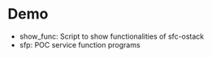 # Demo #

- show_func: Script to show functionalities of sfc-ostack
- sfp: POC service function programs

